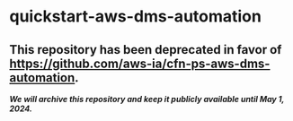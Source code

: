 # quickstart-aws-dms-automation 
## This repository has been deprecated in favor of https://github.com/aws-ia/cfn-ps-aws-dms-automation. 
***We will archive this repository and keep it publicly available until May 1, 2024.***
